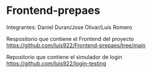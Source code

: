 # Frontend-prepaes
Integrantes: Daniel Duran/Jose Olivar/Luis Romero

Respositorio que contiene el Frontend del proyecto
https://github.com/luis922/Frontend-prepaes/tree/main

Repositorio que contiene el simulador de login
https://github.com/luis922/login-testing
